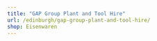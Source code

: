 ```yaml
---
title: "GAP Group Plant and Tool Hire"
url: /edinburgh/gap-group-plant-and-tool-hire/
shop: Eisenwaren
---
```

